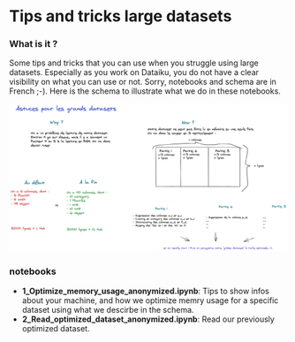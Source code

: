 # Tips and tricks large datasets

### What is it ?

Some tips and tricks that you can use when you struggle using large datasets. Especially as you work on Dataiku, you do not have a clear visibility on what you can use or not.
Sorry, notebooks and schema are in French ;-).
Here is the schema to illustrate what we do in these notebooks.

![schema](essec_grands_datasets.png)

### notebooks
* **1_Optimize_memory_usage_anonymized.ipynb**: Tips to show infos about your machine, and how we optimize memry usage for a specific dataset using what we descirbe in the schema.
* **2_Read_optimized_dataset_anonymized.ipynb**: Read our previously optimized dataset.